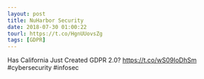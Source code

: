 ```yaml
---
layout: post
title: NuHarbor Security
date: 2018-07-30 01:00:22
tourl: https://t.co/HgnUUovsZg
tags: [GDPR]
---
```

Has California Just Created GDPR 2.0? https://t.co/wS09IoDhSm #cybersecurity #infosec